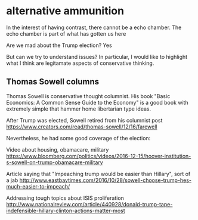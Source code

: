 # alternative ammunition

In the interest of having contrast, there cannot be a echo chamber. The echo chamber is part of what has gotten us here

Are we mad about the Trump election? Yes

But can we try to understand issues? In particular, I would like to highlight what I think are legitamate aspects of conservative thinking.

## Thomas Sowell columns


Thomas Sowell is conservative thought columnist. His book "Basic Economics: A Common Sense Guide to the Economy" is a good book with extremely simple that hammer home libertarian type ideas.

After Trump was elected, Sowell retired from his columnist post https://www.creators.com/read/thomas-sowell/12/16/farewell


Nevertheless, he had some good coverage of the election:


Video about housing, obamacare, military https://www.bloomberg.com/politics/videos/2016-12-15/hoover-institution-s-sowell-on-trump-obamacare-military

Article saying that "Impeaching trump would be easier than Hillary", sort of a jab http://www.eastbaytimes.com/2016/10/28/sowell-choose-trump-hes-much-easier-to-impeach/

Addressing tough topics about ISIS proliferation http://www.nationalreview.com/article/440928/donald-trump-tape-indefensible-hillary-clinton-actions-matter-most






